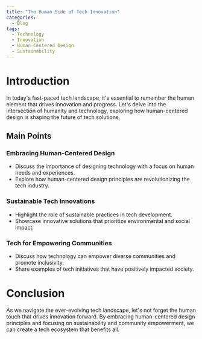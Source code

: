 ```yaml
---
title: "The Human Side of Tech Innovation"
categories:
  - Blog
tags:
  - Technology
  - Innovation
  - Human-Centered Design
  - Sustainability
---
```


# Introduction
In today's fast-paced tech landscape, it's essential to remember the human element that drives innovation and progress. Let's delve into the intersection of humanity and technology, exploring how human-centered design is shaping the future of tech solutions.

## Main Points
### Embracing Human-Centered Design
- Discuss the importance of designing technology with a focus on human needs and experiences.
- Explore how human-centered design principles are revolutionizing the tech industry.

### Sustainable Tech Innovations
- Highlight the role of sustainable practices in tech development.
- Showcase innovative solutions that prioritize environmental and social impact.

### Tech for Empowering Communities
- Discuss how technology can empower diverse communities and promote inclusivity.
- Share examples of tech initiatives that have positively impacted society.

# Conclusion
As we navigate the ever-evolving tech landscape, let's not forget the human touch that drives innovation forward. By embracing human-centered design principles and focusing on sustainability and community empowerment, we can create a tech ecosystem that benefits all.